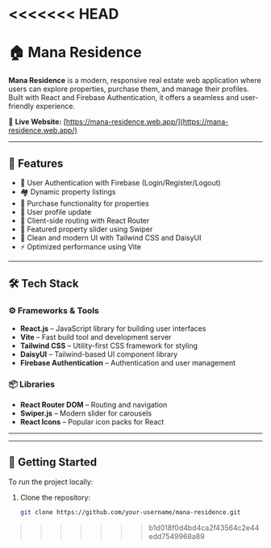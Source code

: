 <<<<<<< HEAD
=======
# 🏠 Mana Residence

**Mana Residence** is a modern, responsive real estate web application where users can explore properties, purchase them, and manage their profiles. Built with React and Firebase Authentication, it offers a seamless and user-friendly experience.

🔗 **Live Website:** [https://mana-residence.web.app/](https://mana-residence.web.app/)

---

## 🚀 Features

- 🔐 User Authentication with Firebase (Login/Register/Logout)
- 🏘️ Dynamic property listings
- 🛒 Purchase functionality for properties
- 👤 User profile update
- 🧭 Client-side routing with React Router
- 🎠 Featured property slider using Swiper
- 🎨 Clean and modern UI with Tailwind CSS and DaisyUI
- ⚡ Optimized performance using Vite

---

## 🛠️ Tech Stack

### ⚙️ Frameworks & Tools
- **React.js** – JavaScript library for building user interfaces
- **Vite** – Fast build tool and development server
- **Tailwind CSS** – Utility-first CSS framework for styling
- **DaisyUI** – Tailwind-based UI component library
- **Firebase Authentication** – Authentication and user management

### 📦 Libraries
- **React Router DOM** – Routing and navigation
- **Swiper.js** – Modern slider for carousels
- **React Icons** – Popular icon packs for React

---



---

## 🔧 Getting Started

To run the project locally:

1. Clone the repository:
   ```bash
   git clone https://github.com/your-username/mana-residence.git
>>>>>>> b1d018f0d4bd4ca2f43564c2e44edd7549968a89
